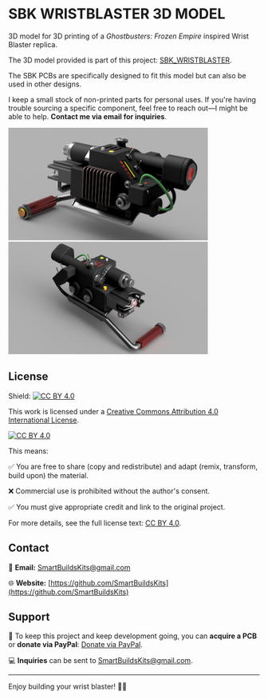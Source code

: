 # SBK WRISTBLASTER 3D MODEL

3D model for 3D printing of a *Ghostbusters: Frozen Empire* inspired Wrist Blaster replica.

The 3D model provided is part of this project: [SBK_WRISTBLASTER](https://github.com/SmartBuildsKits/SBK_WRISTBLASTER).

The SBK PCBs are specifically designed to fit this model but can also be used in other designs.

I keep a small stock of non-printed parts for personal uses. If you're having trouble sourcing a specific component, feel free to reach out—I might be able to help. **Contact me via email for inquiries**.

<img src="images/screenshot1.png" alt="Screenshot of PCB design" width="400"/> <img src="images/screenshot2.png" alt="Screenshot of PCB design" width="400"/>

## License

Shield: [![CC BY 4.0][cc-by-shield]][cc-by]

This work is licensed under a
[Creative Commons Attribution 4.0 International License][cc-by].

[![CC BY 4.0][cc-by-image]][cc-by]

[cc-by]: http://creativecommons.org/licenses/by/4.0/
[cc-by-image]: https://i.creativecommons.org/l/by/4.0/88x31.png
[cc-by-shield]: https://img.shields.io/badge/License-CC%20BY%204.0-lightgrey.svg

This means:

✅ You are free to share (copy and redistribute) and adapt (remix, transform, build upon) the material.

❌ Commercial use is prohibited without the author's consent.

✅ You must give appropriate credit and link to the original project.

For more details, see the full license text: [CC BY 4.0](http://creativecommons.org/licenses/by/4.0/).

## Contact

📧 **Email:** [SmartBuildsKits@gmail.com](mailto:SmartBuildsKits@gmail.com)

🌐 **Website:** [https://github.com/SmartBuildsKits](https://github.com/SmartBuildsKits)

## Support

💸 To keep this project and keep development going, you can **acquire a PCB** or **donate via PayPal**: [Donate via PayPal](https://paypal.me/sbarab?country.x=CA&locale.x=fr_CA).

💻 **Inquiries** can be sent to [SmartBuildsKits@gmail.com](mailto:SmartBuildsKits@gmail.com).

---

Enjoy building your wrist blaster! 🚀💥
